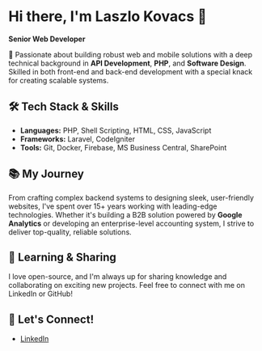 <h1>Hi there, I'm Laszlo Kovacs 👋</h1>

<p><strong>Senior Web Developer</strong></p>

<p>🔧 Passionate about building robust web and mobile solutions with a deep technical background in <strong>API Development</strong>, <strong>PHP</strong>, and <strong>Software Design</strong>. Skilled in both front-end and back-end development with a special knack for creating scalable systems.</p>

<h2>🛠️ Tech Stack & Skills</h2>
<ul>
  <li><strong>Languages:</strong> PHP, Shell Scripting, HTML, CSS, JavaScript</li>
  <li><strong>Frameworks:</strong> Laravel, CodeIgniter</li>
  <li><strong>Tools:</strong> Git, Docker, Firebase, MS Business Central, SharePoint</li>
</ul>

<h2>📚 My Journey</h2>
<p>From crafting complex backend systems to designing sleek, user-friendly websites, I've spent over 15+ years working with leading-edge technologies. Whether it's building a B2B solution powered by <strong>Google Analytics</strong> or developing an enterprise-level accounting system, I strive to deliver top-quality, reliable solutions.</p>

<h2>🧠 Learning & Sharing</h2>
<p>I love open-source, and I'm always up for sharing knowledge and collaborating on exciting new projects. Feel free to connect with me on LinkedIn or GitHub!</p>

<h2>🔗 Let's Connect!</h2>
<ul>
  <li><a href="https://linkedin.com/in/laszlokovacs">LinkedIn</a></li>
</ul>

